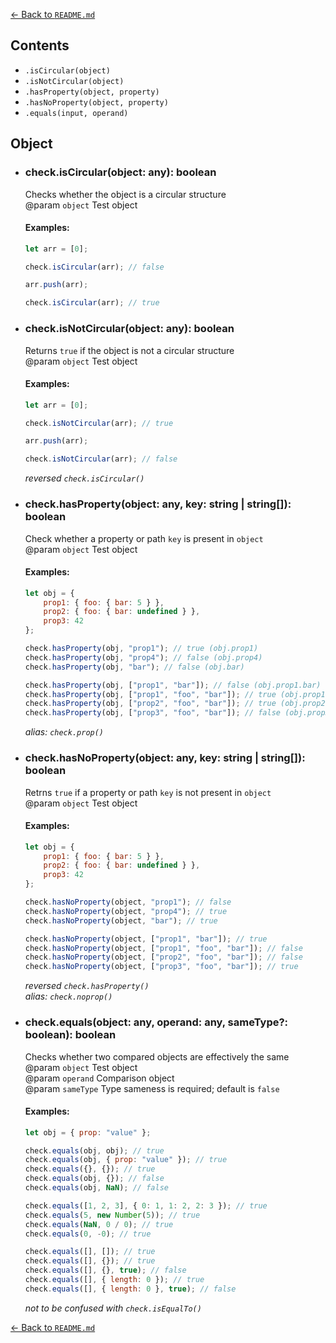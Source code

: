 [← Back to `README.md`](../README.md)

## Contents
- `.isCircular(object)`
- `.isNotCircular(object)`
- `.hasProperty(object, property)`
- `.hasNoProperty(object, property)`
- `.equals(input, operand)`

## Object
- ### check.isCircular(object: any): boolean
  Checks whether the object is a circular structure  
  @param `object` Test object  

  #### Examples:
  ```javascript
  let arr = [0];

  check.isCircular(arr); // false

  arr.push(arr);

  check.isCircular(arr); // true
  ```

- ### check.isNotCircular(object: any): boolean
  Returns `true` if the object is not a circular structure  
  @param `object` Test object  

  #### Examples:
  ```javascript
  let arr = [0];

  check.isNotCircular(arr); // true

  arr.push(arr);

  check.isNotCircular(arr); // false
  ```

  _reversed `check.isCircular()`_  

- ### check.hasProperty(object: any, key: string | string[]): boolean
  Check whether a property or path `key` is present in `object`  
  @param `object` Test object  

  #### Examples:
  ```javascript
  let obj = {
      prop1: { foo: { bar: 5 } },
      prop2: { foo: { bar: undefined } },
      prop3: 42
  };

  check.hasProperty(obj, "prop1"); // true (obj.prop1)
  check.hasProperty(obj, "prop4"); // false (obj.prop4)
  check.hasProperty(obj, "bar"); // false (obj.bar)

  check.hasProperty(obj, ["prop1", "bar"]); // false (obj.prop1.bar)
  check.hasProperty(obj, ["prop1", "foo", "bar"]); // true (obj.prop1.foo.bar)
  check.hasProperty(obj, ["prop2", "foo", "bar"]); // true (obj.prop2.foo.bar)
  check.hasProperty(obj, ["prop3", "foo", "bar"]); // false (obj.prop3.foo.bar)
  ```

  _alias: `check.prop()`_  

- ### check.hasNoProperty(object: any, key: string | string[]): boolean
  Retrns `true` if a property or path `key` is not present in `object`  
  @param `object` Test object  

  #### Examples:
  ```javascript
  let obj = {
      prop1: { foo: { bar: 5 } },
      prop2: { foo: { bar: undefined } },
      prop3: 42
  };

  check.hasNoProperty(object, "prop1"); // false
  check.hasNoProperty(object, "prop4"); // true
  check.hasNoProperty(object, "bar"); // true

  check.hasNoProperty(object, ["prop1", "bar"]); // true
  check.hasNoProperty(object, ["prop1", "foo", "bar"]); // false
  check.hasNoProperty(object, ["prop2", "foo", "bar"]); // false
  check.hasNoProperty(object, ["prop3", "foo", "bar"]); // true
  ```

  _reversed `check.hasProperty()`_  
  _alias: `check.noprop()`_  

- ### check.equals(object: any, operand: any, sameType?: boolean): boolean
  Checks whether two compared objects are effectively the same  
  @param `object` Test object  
  @param `operand` Comparison object  
  @param `sameType` Type sameness is required; default is `false`  

  #### Examples:
  ```javascript
  let obj = { prop: "value" };

  check.equals(obj, obj); // true
  check.equals(obj, { prop: "value" }); // true
  check.equals({}, {}); // true
  check.equals(obj, {}); // false
  check.equals(obj, NaN); // false

  check.equals([1, 2, 3], { 0: 1, 1: 2, 2: 3 }); // true
  check.equals(5, new Number(5)); // true
  check.equals(NaN, 0 / 0); // true
  check.equals(0, -0); // true

  check.equals([], []); // true
  check.equals([], {}); // true
  check.equals([], {}, true); // false
  check.equals([], { length: 0 }); // true
  check.equals([], { length: 0 }, true); // false
  ```

  _not to be confused with `check.isEqualTo()`_  

[← Back to `README.md`](../README.md)
